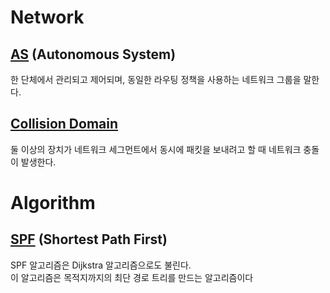# Network
## [AS](https://ko.wikipedia.org/wiki/%EC%9E%90%EC%9C%A8_%EC%8B%9C%EC%8A%A4%ED%85%9C) (Autonomous System)   
한 단체에서 관리되고 제어되며, 동일한 라우팅 정책을 사용하는 네트워크 그룹을 말한다.
## [Collision Domain](https://en.wikipedia.org/wiki/Collision_domain)
둘 이상의 장치가 네트워크 세그먼트에서 동시에 패킷을 보내려고 할 때 네트워크 충돌이 발생한다.
# Algorithm   
## [SPF](https://networkencyclopedia.com/shortest-path-first-spf/) (Shortest Path First)
SPF 알고리즘은 Dijkstra 알고리즘으로도 불린다.   
이 알고리즘은 목적지까지의 최단 경로 트리를 만드는 알고리즘이다
